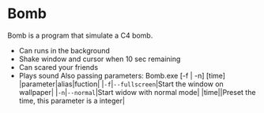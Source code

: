 # Bomb
Bomb is a program that simulate a C4 bomb.
- Can runs in the background
- Shake window and cursor when 10 sec remaining
- Can scared your friends
- Plays sound
Also passing parameters:
Bomb.exe [-f | -n] [time]
|parameter|alias|fuction|
|`-f`|`--fullscreen`|Start the window on wallpaper|
|`-n`|`--normal`|Start widow with normal mode|
|time||Preset the time, this parameter is a integer|